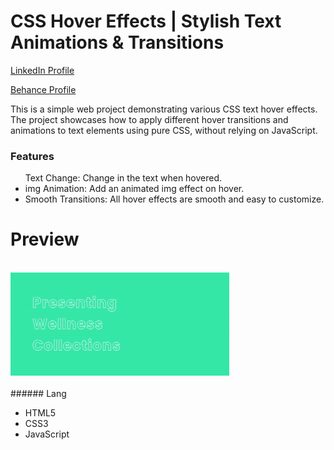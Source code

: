 # CSS Hover Effects | Stylish Text Animations & Transitions

<a href="https://www.linkedin.com/in/dharmendraverma95/" target="_blank">LinkedIn Profile </a>

<a href="https://www.behance.net/dhirukumar" target="_blank">Behance Profile </a>

This is a simple web project demonstrating various CSS text hover effects. The project showcases how to apply different hover transitions and animations to text elements using pure CSS, without relying on JavaScript.



### Features
<ul>
  Text Change: Change in the text when hovered.
</li>
  <li>img Animation: Add an animated img effect on hover.

</li>
  <li>Smooth Transitions: All hover effects are smooth and easy to customize.</li>
</ul>

# Preview

<br />
<a href="https://www.behance.net/gallery/215247603/Fizz-Soda-Can-Juice-Product-Card-Hover-Animation" target="_blank">
<img style="width:350px;" src="./img/hoverEffect.gif" alt="" /></a>
<br />

<br />
###### Lang
<ul>
  <li>HTML5</li>
  <li>CSS3</li>
  <li>JavaScript</li>

</ul>





